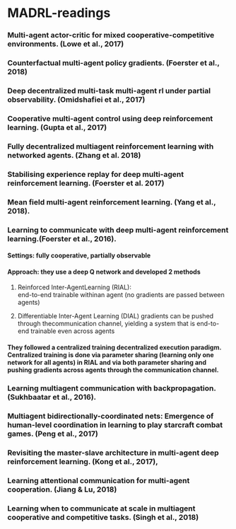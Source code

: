 # MADRL-readings


### Multi-agent actor-critic for mixed cooperative-competitive environments. (Lowe et al., 2017)

### Counterfactual multi-agent policy gradients. (Foerster et al., 2018)

### Deep decentralized multi-task multi-agent rl under partial observability. (Omidshafiei et al., 2017)

### Cooperative multi-agent control using deep reinforcement learning. (Gupta et al., 2017)

### Fully decentralized multiagent reinforcement learning with networked agents. (Zhang et al. 2018) 








### Stabilising experience replay for deep multi-agent reinforcement learning. (Foerster et al. 2017)

### Mean field multi-agent reinforcement learning. (Yang et al., 2018).




### Learning to communicate with deep multi-agent reinforcement learning.(Foerster et al., 2016).

#### Settings: fully cooperative, partially observable

####  Approach: they use a deep Q network and developed 2 methods
1. Reinforced Inter-AgentLearning (RIAL):  
end-to-end trainable withinan agent (no gradients are passed between agents)

2. Differentiable Inter-Agent Learning (DIAL) 
gradients can be pushed through thecommunication channel, yielding a system that is end-to-end trainable even across agents

#### They followed a centralized training decentralized execution paradigm. Centralized training is done via parameter sharing (learning only one network for all agents) in RIAL and via both parameter sharing and pushing gradients across agents through the communication channel.

### Learning multiagent communication with backpropagation. (Sukhbaatar et al., 2016).

### Multiagent bidirectionally-coordinated nets: Emergence of human-level coordination in learning to play starcraft combat games. (Peng et al., 2017)

### Revisiting the master-slave architecture in multi-agent deep reinforcement learning. (Kong et al., 2017),








### Learning attentional communication for multi-agent cooperation. (Jiang & Lu, 2018)

### Learning when to communicate at scale in multiagent cooperative and competitive tasks. (Singh et al., 2018)

